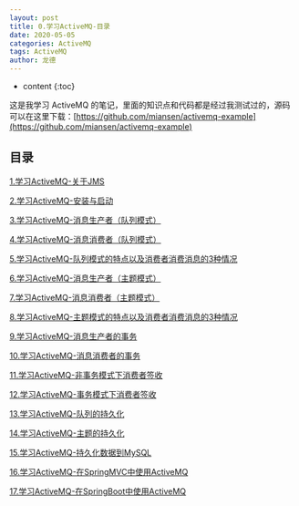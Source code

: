 ```yaml
---
layout: post
title: 0.学习ActiveMQ-目录
date: 2020-05-05
categories: ActiveMQ
tags: ActiveMQ
author: 龙德
---
```


* content
{:toc}

这是我学习 ActiveMQ 的笔记，里面的知识点和代码都是经过我测试过的，源码可以在这里下载：[https://github.com/miansen/activemq-example](https://github.com/miansen/activemq-example)

## 目录

[1.学习ActiveMQ-关于JMS](/2020/05/05/activemq-jms)

[2.学习ActiveMQ-安装与启动](/2020/05/06/activemq-installation-and-startup)

[3.学习ActiveMQ-消息生产者（队列模式）](/2020/05/07/activemq-create-message-producer-queue-mode)

[4.学习ActiveMQ-消息消费者（队列模式）](/2020/05/08/activemq-create-message-consumer-queue-mode)

[5.学习ActiveMQ-队列模式的特点以及消费者消费消息的3种情况](/2020/05/09/activemq-quene-consumer-type)

[6.学习ActiveMQ-消息生产者（主题模式）](/2020/05/10/activemq-create-message-producer-topic-mode)

[7.学习ActiveMQ-消息消费者（主题模式）](/2020/05/11/activemq-create-message-consumer-topic-mode)

[8.学习ActiveMQ-主题模式的特点以及消费者消费消息的3种情况](/2020/05/11/activemq-topic-consumer-type)

[9.学习ActiveMQ-消息生产者的事务](/2020/05/11/activemq-message-producer-transaction)

[10.学习ActiveMQ-消息消费者的事务](/2020/05/11/activemq-message-consumer-transaction)

[11.学习ActiveMQ-非事务模式下消费者签收](/2020/05/11/activemq-consumer-sign-in-in-non-transaction-mode)

[12.学习ActiveMQ-事务模式下消费者签收](/2020/05/11/activemq-consumer-sign-in-in-transaction-mode)

[13.学习ActiveMQ-队列的持久化](/2020/05/12/activemq-queue-persistence)

[14.学习ActiveMQ-主题的持久化](/2020/05/12/activemq-topic-persistence)

[15.学习ActiveMQ-持久化数据到MySQL](/2020/05/12/activemq-persistent-data-to-mysql)

[16.学习ActiveMQ-在SpringMVC中使用ActiveMQ](/2020/05/13/activemq-using-activemq-in-springmvc)

[17.学习ActiveMQ-在SpringBoot中使用ActiveMQ](/2020/05/15/activemq-using-activemq-in-springboot)

<span id="issueId" style="display: none;">2</span>
